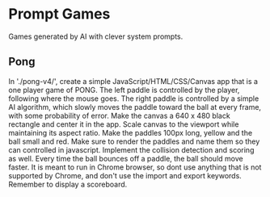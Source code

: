 # Prompt Games

Games generated by AI with clever system prompts.

## Pong

In './pong-v4/', create a simple JavaScript/HTML/CSS/Canvas app that is a one player game of PONG.
The left paddle is controlled by the player, following where the mouse goes.
The right paddle is controlled by a simple AI algorithm, which slowly moves the paddle toward the ball at every frame, with some probability of error.
Make the canvas a 640 x 480 black rectangle and center it in the app.
Scale canvas to the viewport while maintaining its aspect ratio.
Make the paddles 100px long, yellow and the ball small and red.
Make sure to render the paddles and name them so they can controlled in javascript.
Implement the collision detection and scoring as well.
Every time the ball bounces off a paddle, the ball should move faster.
It is meant to run in Chrome browser, so dont use anything that is not supported by Chrome, and don't use the import and export keywords.
Remember to display a scoreboard.
